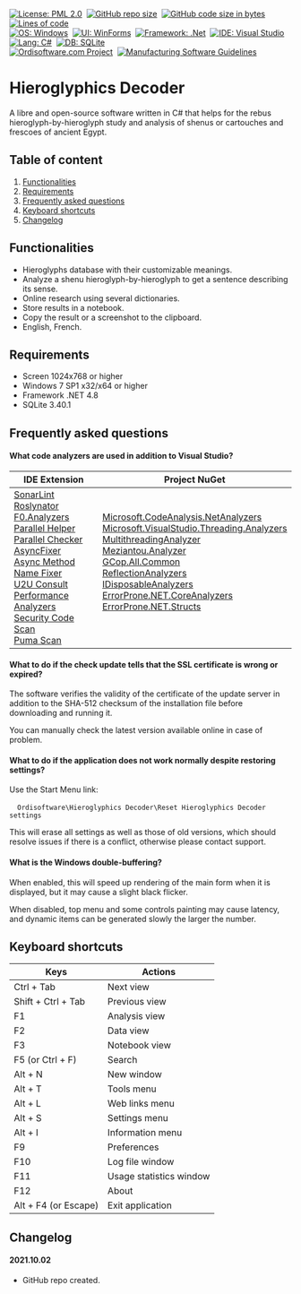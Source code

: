 ﻿[![License: PML 2.0](https://img.shields.io/github/license/ordisoftware/hieroglyphics-decoder)](LICENSE)&nbsp;
[![GitHub repo size](https://img.shields.io/github/repo-size/ordisoftware/hieroglyphics-decoder)](#)&nbsp;
[![GitHub code size in bytes](https://img.shields.io/github/languages/code-size/ordisoftware/hieroglyphics-decoder)](https://github.com/Ordisoftware/Hieroglyphics-Decoder/tree/master/Project)&nbsp;
[![Lines of code](https://img.shields.io/tokei/lines/github/ordisoftware/hieroglyphics-decoder)](https://github.com/Ordisoftware/Hieroglyphics-Decoder/tree/master/Project)&nbsp;<br/>
[![OS: Windows](https://img.shields.io/badge/Windows%207%2B-279CE8?label=os)](https://www.microsoft.com/windows/)&nbsp;
[![UI: WinForms](https://img.shields.io/badge/WinForms-279CE8?label=ui)](https://github.com/dotnet/winforms)&nbsp;
[![Framework: .Net](https://img.shields.io/badge/.NET%204.8-6E5FA6?label=framework)](https://dotnet.microsoft.com)&nbsp;
[![IDE: Visual Studio](https://img.shields.io/badge/Visual%20Studio%202022-6E5FA6.svg?label=ide)](https://visualstudio.microsoft.com)&nbsp;
[![Lang: C#](https://img.shields.io/badge/C%23%2011-%23239120.svg?label=lang)](https://docs.microsoft.com/dotnet/csharp/)&nbsp;
[![DB: SQLite](https://img.shields.io/badge/SQLite%203.40-darkgoldenrod.svg?label=db)](https://www.sqlite.org)&nbsp;<br/>
[![Ordisoftware.com Project](https://img.shields.io/badge/-Ordisoftware.com%20Project-355F90?logo=WordPress&logoColor=white)](https://www.ordisoftware.com/hieroglyphics-decoder)&nbsp;
[![Manufacturing Software Guidelines](https://img.shields.io/badge/-Manufacturing%20Software%20Guidelines-355F90?logo=MicrosoftWord&logoColor=white)](https://github.com/Ordisoftware/Guidelines)&nbsp;

# Hieroglyphics Decoder

A libre and open-source software written in C# that helps for the rebus hieroglyph-by-hieroglyph study and analysis of shenus or cartouches and frescoes of ancient Egypt.

## Table of content

1. [Functionalities](#functionalities)
2. [Requirements](#requirements)
3. [Frequently asked questions](#frequently-asked-questions)
4. [Keyboard shortcuts](#keyboard-shortcuts)
5. [Changelog](#changelog)

## Functionalities

- Hieroglyphs database with their customizable meanings.
- Analyze a shenu hieroglyph-by-hieroglyph to get a sentence describing its sense.
- Online research using several dictionaries.
- Store results in a notebook.
- Copy the result or a screenshot to the clipboard.
- English, French.

## Requirements

- Screen 1024x768 or higher
- Windows 7 SP1 x32/x64 or higher
- Framework .NET 4.8
- SQLite 3.40.1

## Frequently asked questions

#### What code analyzers are used in addition to Visual Studio?

|IDE Extension|Project NuGet| 
|-|-|
|[SonarLint](https://marketplace.visualstudio.com/items?itemName=SonarSource.SonarLintforVisualStudio2022)<br>[Roslynator](https://marketplace.visualstudio.com/items?itemName=josefpihrt.Roslynator2022)<br>[F0.Analyzers](https://marketplace.visualstudio.com/items?itemName=Flash0Ware.F0-Analyzers-VS)<br>[Parallel Helper](https://marketplace.visualstudio.com/items?itemName=camrein.ParallelHelper)<br>[Parallel Checker](https://marketplace.visualstudio.com/items?itemName=LBHSR.ParallelChecker)<br>[AsyncFixer](https://marketplace.visualstudio.com/items?itemName=SemihOkur.AsyncFixer2022)<br>[Async Method Name Fixer](https://marketplace.visualstudio.com/items?itemName=PRIYANSHUAGRAWAL92.AsyncMethodNameFixer)<br>[U2U Consult Performance Analyzers](https://marketplace.visualstudio.com/items?itemName=vs-publisher-363830.U2UConsultPerformanceCodeAnalyzersforC7)<br>[Security Code Scan](https://marketplace.visualstudio.com/items?itemName=JaroslavLobacevski.SecurityCodeScanVS2019)<br>[Puma Scan](https://marketplace.visualstudio.com/items?itemName=PumaSecurity.PumaScan)|[Microsoft.CodeAnalysis.NetAnalyzers](https://github.com/dotnet/roslyn-analyzers)<br>[Microsoft.VisualStudio.Threading.Analyzers](https://github.com/microsoft/vs-threading)<br>[MultithreadingAnalyzer](https://github.com/cezarypiatek/MultithreadingAnalyzer)<br>[Meziantou.Analyzer](https://github.com/meziantou/Meziantou.Analyzer)<br>[GCop.All.Common](https://github.com/Geeksltd/GCop)<br>[ReflectionAnalyzers](https://github.com/DotNetAnalyzers/ReflectionAnalyzers)<br>[IDisposableAnalyzers](https://github.com/DotNetAnalyzers/IDisposableAnalyzers)<br>[ErrorProne.NET.CoreAnalyzers](https://github.com/SergeyTeplyakov/ErrorProne.NET)<br>[ErrorProne.NET.Structs](https://github.com/SergeyTeplyakov/ErrorProne.NET)<br><br>|

#### What to do if the check update tells that the SSL certificate is wrong or expired?

The software verifies the validity of the certificate of the update server in addition to the SHA-512 checksum of the installation file before downloading and running it.

You can manually check the latest version available online in case of problem.

#### What to do if the application does not work normally despite restoring settings?

Use the Start Menu link:

&emsp;`Ordisoftware\Hieroglyphics Decoder\Reset Hieroglyphics Decoder settings`

This will erase all settings as well as those of old versions, which should resolve issues if there is a conflict, otherwise please contact support.

#### What is the Windows double-buffering?

When enabled, this will speed up rendering of the main form when it is displayed, but it may cause a slight black flicker.

When disabled, top menu and some controls painting may cause latency, and dynamic items can be generated slowly the larger the number.

## Keyboard shortcuts

| Keys | Actions |
|-|-|
| Ctrl + Tab | Next view |
| Shift + Ctrl + Tab | Previous view |
| F1 | Analysis view |
| F2 | Data view |
| F3 | Notebook view |
| F5 (or Ctrl + F) | Search
| Alt + N | New window |
| Alt + T | Tools menu |
| Alt + L | Web links menu |
| Alt + S | Settings menu |
| Alt + I | Information menu |
| F9 | Preferences |
| F10 | Log file window |
| F11 | Usage statistics window |
| F12 | About |
| Alt + F4 (or Escape) | Exit application |

## Changelog

#### 2021.10.02

- GitHub repo created.
